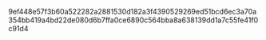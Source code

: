 9ef448e57f3b60a522282a2881530d182a3f4390529269ed51bcd6ec3a70a354bb419a4bd22de080d6b7ffa0ce6890c564bba8a638139dd1a7c55fe41f0c91d4
